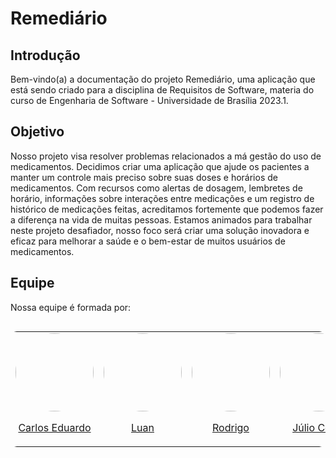# Remediário

## Introdução

Bem-vindo(a) a documentação do projeto Remediário, uma aplicação que está sendo criado para a disciplina de
Requisitos de Software, materia do curso de Engenharia de Software - Universidade de Brasília 2023.1.

## Objetivo

Nosso projeto visa resolver problemas relacionados a má gestão do uso de medicamentos. Decidimos criar uma aplicação que ajude os pacientes a manter um controle mais preciso sobre suas doses e horários de medicamentos. Com recursos como alertas de dosagem, lembretes de horário, informações sobre interações entre medicações e um registro de histórico de medicações feitas, acreditamos fortemente que podemos fazer a diferença na vida de muitas pessoas. Estamos animados para trabalhar neste projeto desafiador, nosso foco será criar uma solução inovadora e eficaz para melhorar a saúde e o bem-estar de muitos usuários de medicamentos.

## Equipe

Nossa equipe é formada por:

<div style="display: flex; justify-content: center;">

<table style=" border-radius: 10px; max-width: 900px;">
    <tr>
      <td valign="top">
        <a href="http://github.com/CarlosEduardoMendesDeMesquita">
          <img align="center" src="http://github.com/CarlosEduardoMendesDeMesquita.png" width="125" style="border-radius: 200px;" />
          <p align="center"> Carlos Eduardo </p>
        </a>
      </td>
        <td valign="top">
        <a href="http://github.com/Luanmq">
          <img align="center" src="http://github.com/Luanmq.png" width="125" style="border-radius: 200px;" />
          <p align="center"> Luan </p>
        </a>
      </td>
        <td valign="top">
        <a href="http://github.com/RodrigoWright">
          <img align="center" src="http://github.com/RodrigoWright.png" width="125" style="border-radius: 200px;" />
          <p align="center"> Rodrigo </p>
        </a>
      </td>
        <td valign="top">
        <a href="http://github.com/typejulio">
          <img align="center" src="http://github.com/typejulio.png" width="125" style="border-radius: 200px;" />
          <p align="center"> Júlio César </p>
        </a>
      </td>
        <td valign="top">
        <a href="http://github.com/Mateuszinnn">
          <img align="center" src="http://github.com/Mateuszinnn.png" width="125" style="border-radius: 200px;" />
          <p align="center"> Mateus </p>
        </a>
      </td>
    </tr>
    
  </table>

</div>
